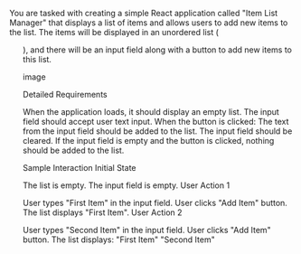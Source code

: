 You are tasked with creating a simple React application called "Item List Manager" that displays a list of items and allows users to add new items to the list. The items will be displayed in an unordered list (<ul>), and there will be an input field along with a button to add new items to this list.

image



Detailed Requirements

When the application loads, it should display an empty list.
The input field should accept user text input.
When the button is clicked:
The text from the input field should be added to the list.
The input field should be cleared.
If the input field is empty and the button is clicked, nothing should be added to the list.


Sample Interaction
Initial State

The list is empty.
The input field is empty.
User Action 1

User types "First Item" in the input field.
User clicks "Add Item" button.
The list displays "First Item".
User Action 2

User types "Second Item" in the input field.
User clicks "Add Item" button.
The list displays:
"First Item"
"Second Item"
